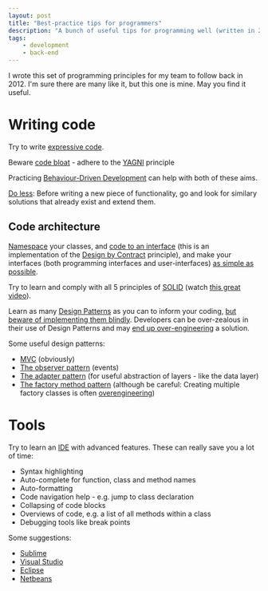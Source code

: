 ```yaml
---
layout: post
title: "Best-practice tips for programmers"
description: "A bunch of useful tips for programming well (written in 2012)"
tags:
    - development
    - back-end
---
```


I wrote this set of programming principles for my team to follow back in 2012. I'm sure there are many like it, but this one is mine. May you find it useful.

Writing code
===

Try to write [expressive code](/http://en.wikipedia.org/wiki/Self-documenting).

Beware [code bloat](http://en.wikipedia.org/wiki/Code_bloat) - adhere to the [YAGNI](http://en.wikipedia.org/wiki/You_aren%27t_gonna_need_it) principle

Practicing [Behaviour-Driven Development](http://en.wikipedia.org/wiki/Behaviour-driven_development) can help with both of these aims.

[Do less](https://www.gov.uk/designprinciples#second): Before writing a new piece of functionality, go and look for similary solutions that already exist and extend them.

Code architecture
---

[Namespace](http://en.wikipedia.org/wiki/Namespace_(computer_science)) your classes, and [code to an interface](http://stackoverflow.com/questions/383947/what-does-it-mean-to-program-to-an-interface) (this is an implementation of the [Design by Contract](http://en.wikipedia.org/wiki/Design_by_contract) principle), and make your interfaces (both programming interfaces and user-interfaces) [as simple as possible](https://www.gov.uk/designprinciples#fourth).

Try to learn and comply with all 5 principles of [SOLID](http://en.wikipedia.org/wiki/SOLID_(object-oriented_design)) (watch [this great video](http://vimeo.com/12350535#at=0)).

Learn as many [Design Patterns](http://en.wikipedia.org/wiki/Design_patterns) as you can to inform your coding, [but beware of implementing them blindly](http://discuss.joelonsoftware.com/default.asp?joel.3.219431). Developers can be over-zealous in their use of Design Patterns and may [end up over-engineering](http://loosely-coupled.blogspot.co.uk/2009/03/over-engineering-and-design-patterns.html) a solution.

Some useful design patterns:

- [MVC](http://en.wikipedia.org/wiki/MVC_Pattern) (obviously)
- [The observer pattern](http://en.wikipedia.org/wiki/Observer_pattern) (events)
- [The adapter pattern](http://en.wikipedia.org/wiki/Adapter_pattern) (for useful abstraction of layers - like the data layer)
- [The factory method pattern](http://en.wikipedia.org/wiki/Factory_pattern) (although be careful: Creating multiple factory classes is often [overengineering](http://en.wikipedia.org/wiki/Overengineering))

Tools
===

Try to learn an [IDE](http://en.wikipedia.org/wiki/Integrated_development_environment) with advanced features. These can really save you a lot of time:

- Syntax highlighting
- Auto-complete for function, class and method names
- Auto-formatting
- Code navigation help - e.g. jump to class declaration
- Collapsing of code blocks
- Overviews of code, e.g. a list of all methods within a class
- Debugging tools like break points

Some suggestions:

- [Sublime](http://www.eclipse.org/projects/project.php?id=tools.pdt)
- [Visual Studio](http://www.microsoft.com/visualstudio/en-us)
- [Eclipse](http://www.eclipse.org/projects/project.php?id=tools.pdt)
- [Netbeans](http://www.eclipse.org/projects/project.php?id=tools.pdt)
